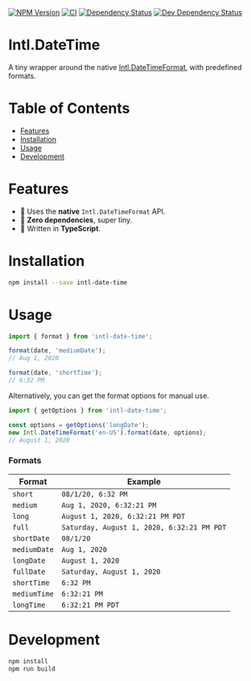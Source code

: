 [![NPM Version](https://badge.fury.io/js/intl-date-time.svg)](https://badge.fury.io/js/intl-date-time)
[![CI](https://github.com/justinlettau/intl-date-time/workflows/CI/badge.svg)](https://github.com/justinlettau/intl-date-time/actions)
[![Dependency Status](https://david-dm.org/justinlettau/intl-date-time.svg)](https://david-dm.org/justinlettau/intl-date-time)
[![Dev Dependency Status](https://david-dm.org/justinlettau/intl-date-time/dev-status.svg)](https://david-dm.org/justinlettau/intl-date-time?type=dev)

# Intl.DateTime

A tiny wrapper around the native [Intl.DateTimeFormat](https://developer.mozilla.org/en-US/docs/Web/JavaScript/Reference/Global_Objects/Intl/DateTimeFormat/DateTimeFormat), with predefined formats.

# Table of Contents

- [Features](#features)
- [Installation](#installation)
- [Usage](#usage)
- [Development](#development)

# Features

- 🎉 Uses the **native** `Intl.DateTimeFormat` API.
- 🚀 **Zero dependencies**, super tiny.
- 💪 Written in **TypeScript**.

# Installation

```bash
npm install --save intl-date-time
```

# Usage

```typescript
import { format } from 'intl-date-time';

format(date, 'mediumDate');
// Aug 1, 2020

format(date, 'shortTime');
// 6:32 PM
```

Alternatively, you can get the format options for manual use.

```typescript
import { getOptions } from 'intl-date-time';

const options = getOptions('longDate');
new Intl.DateTimeFormat('en-US').format(date, options);
// August 1, 2020
```

### Formats

| Format       | Example                                    |
| ------------ | ------------------------------------------ |
| `short`      | `08/1/20, 6:32 PM`                         |
| `medium`     | `Aug 1, 2020, 6:32:21 PM`                  |
| `long`       | `August 1, 2020, 6:32:21 PM PDT`           |
| `full`       | `Saturday, August 1, 2020, 6:32:21 PM PDT` |
| `shortDate`  | `08/1/20`                                  |
| `mediumDate` | `Aug 1, 2020`                              |
| `longDate`   | `August 1, 2020`                           |
| `fullDate`   | `Saturday, August 1, 2020`                 |
| `shortTime`  | `6:32 PM`                                  |
| `mediumTime` | `6:32:21 PM`                               |
| `longTime`   | `6:32:21 PM PDT`                           |

# Development

```bash
npm install
npm run build
```
